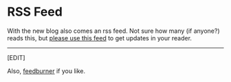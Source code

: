 # RSS Feed

With the new blog also comes an rss feed. Not sure how many (if anyone?) reads this, but [please use this feed](http://unforswearing.com/blog/rss.xml) to get updates in your reader.   

***

[EDIT]

Also, [feedburner](http://feeds.feedburner.com/unforswearing) if you like.  